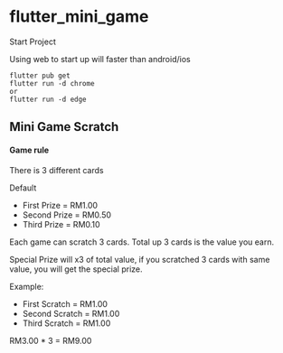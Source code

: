 # flutter_mini_game

Start Project 

Using web to start up will faster than android/ios
```
flutter pub get
flutter run -d chrome
or
flutter run -d edge
```
## Mini Game Scratch

#### Game rule

There is 3 different cards

Default 
* First Prize = RM1.00
* Second Prize = RM0.50
* Third Prize = RM0.10

Each game can scratch 3 cards. Total up 3 cards is the value you earn.

Special Prize will x3 of total value, if you scratched 3 cards with same value, you will get the special prize.

Example: 
- First Scratch = RM1.00
- Second Scratch = RM1.00
- Third Scratch = RM1.00

RM3.00 * 3 = RM9.00